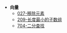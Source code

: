 - **向量**
	- [027-移除元素](_source/DSNA/Vector/lc027.md)
	- [209-长度最小的子数组](_source/DSNA/Vector/lc209.md)
	- [704-二分查找](_source/DSNA/Vector/lc704.md)